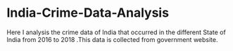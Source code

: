# India-Crime-Data-Analysis
Here I analysis the crime data of India that occurred in the different  State of India from 2016 to 2018 .This data is collected from government website.
